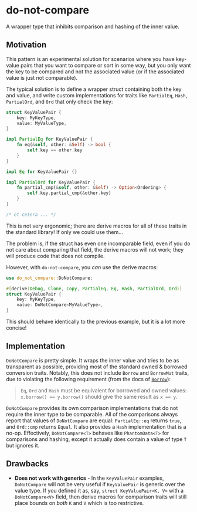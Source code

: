# do-not-compare

A wrapper type that inhibits comparison and hashing of the inner value.

## Motivation

This pattern is an experimental solution for scenarios where you have key-value
pairs that you want to compare or sort in some way, but you only want the key to
be compared and not the associated value (or if the associated value is just not
comparable).

The typical solution is to define a wrapper struct containing both the key and
value, and write custom implementations for traits like `PartialEq`, `Hash`,
`PartialOrd`, and `Ord` that only check the key:

```rust
struct KeyValuePair {
    key: MyKeyType,
    value: MyValueType,
}

impl PartialEq for KeyValuePair {
    fn eq(&self, other: &Self) -> bool {
        self.key == other.key
    }
}

impl Eq for KeyValuePair {}

impl PartialOrd for KeyValuePair {
    fn partial_cmp(&self, other: &Self) -> Option<Ordering> {
        self.key.partial_cmp(&other.key)
    }
}

/* et cetera ... */
```

This is not very ergonomic; there are derive macros for all of these
traits in the standard library! If only we could use them... 

The problem is, if the struct has even one incomparable field, even if you do
not care about comparing that field, the derive macros will not work; they will
produce code that does not compile.

However, with `do-not-compare`, you _can_ use the derive macros:

```rust
use do_not_compare::DoNotCompare;

#[derive(Debug, Clone, Copy, PartialEq, Eq, Hash, PartialOrd, Ord)]
struct KeyValuePair {
    key: MyKeyType,
    value: DoNotCompare<MyValueType>,
}
```

This should behave identically to the previous example, but it is a lot more
concise!

## Implementation

`DoNotCompare` is pretty simple. It wraps the inner value and tries to be as
transparent as possible, providing most of the standard owned & borrowed
conversion traits. Notably, this does not include `Borrow` and `BorrowMut`
traits, due to violating the following requirement (from the docs of
[`Borrow`][borrow]):

> `Eq`, `Ord` and `Hash` must be equivalent for borrowed and owned values:
> `x.borrow() == y.borrow()` should give the same result as `x == y`.

`DoNotCompare` provides its own comparison implementations that do not require
the inner type to be comparable. All of the comparisons always report that
values of `DoNotCompare` are equal: `PartialEq::eq` returns `true`, and
`Ord::cmp` returns `Equal`. It also provides a `Hash` implementation that is a
no-op. Effectively, `DoNotCompare<T>` behaves like `PhantomData<T>` for
comparisons and hashing, except it actually does contain a value of type `T` but
ignores it.

## Drawbacks

- **Does not work with generics** - In the `KeyValuePair` examples,
  `DoNotCompare` will not be very useful if `KeyValuePair` is generic over the
  value type. If you defined it as, say, `struct KeyValuePair<K, V>` with a
  `DoNotCompare<V>` field, then derive macros for comparison traits will still
  place bounds on _both_ `K` and `V` which is too restrictive.

[borrow]: https://doc.rust-lang.org/stable/core/borrow/trait.Borrow.html